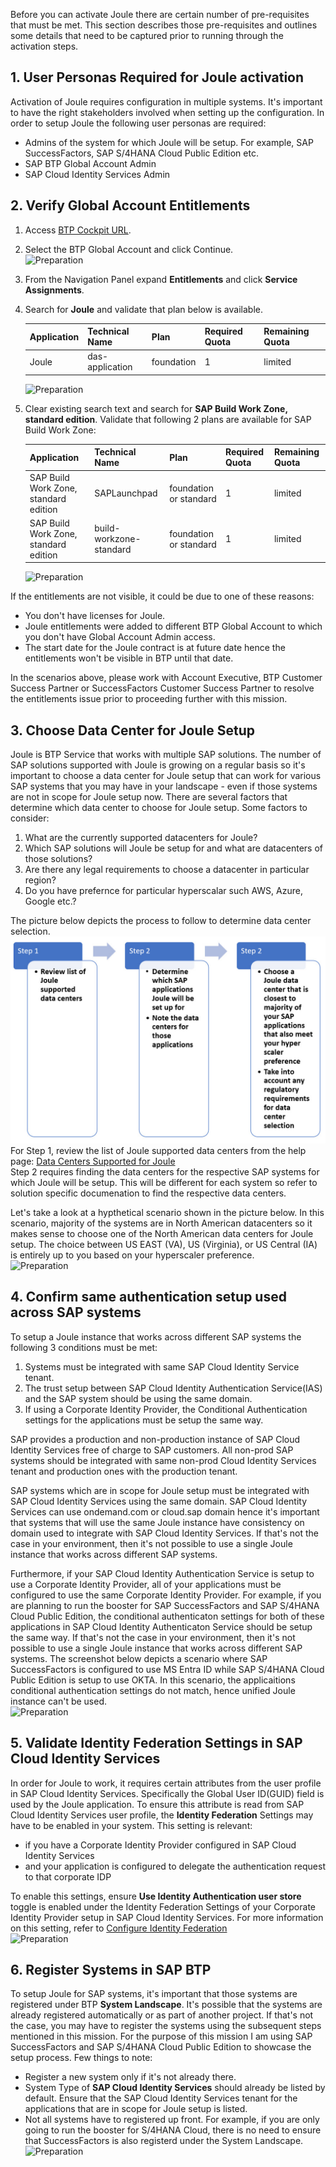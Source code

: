 Before you can activate Joule there are certain number of pre-requisites that must be met.  This section describes those pre-requisites and outlines some details that need to be captured prior to running through the activation steps.

## 1. User Personas Required for Joule activation

Activation of Joule requires configuration in multiple systems.  It's important to have the right stakeholders involved when setting up the configuration.  In order to setup Joule the following user personas are required:
* Admins of the system for which Joule will be setup.  For example, SAP SuccessFactors, SAP S/4HANA Cloud Public Edition etc.
* SAP BTP Global Account Admin
* SAP Cloud Identity Services Admin
  
## 2. Verify Global Account Entitlements

1. Access [BTP Cockpit URL](https://cockpit.btp.cloud.sap).
2. Select the BTP Global Account and click Continue.</br>
   ![Preparation](1.png)
3. From the Navigation Panel expand **Entitlements** and click **Service Assignments**.
4. Search for **Joule** and validate that plan below is available.
   
    | Application     | Technical Name | Plan        | Required Quota | Remaining Quota |
    | ----------- | ----------- | ----------- | -------------- | --------------- |
    | Joule      | das-application      | foundation       |     1            |          limited       |
  
    ![Preparation](2.jpg)

5. Clear existing search text and search for **SAP Build Work Zone, standard edition**.  Validate that following 2 plans are available for SAP Build Work Zone:

    | Application     | Technical Name | Plan        | Required Quota | Remaining Quota |
    | ----------- | ----------- | ----------- | -------------- | --------------- |
    | SAP Build Work Zone, standard edition   | SAPLaunchpad       | foundation or standard       |      1           |       limited          |
    | SAP Build Work Zone, standard edition      | build-workzone-standard      | foundation or standard      |     1            |          limited       |
  
     ![Preparation](3.jpg)  

If the entitlements are not visible, it could be due to one of these reasons:
  * You don't have licenses for Joule.
  * Joule entitlements were added to different BTP Global Account to which you don't have Global Account Admin access.
  * The start date for the Joule contract is at future date hence the entitlements won't be visible in BTP until that date.

  In the scenarios above, please work with Account Executive, BTP Customer Success Partner or SuccessFactors Customer Success Partner to resolve the entitlements issue prior to proceeding further with this mission.

## 3. Choose Data Center for Joule Setup

Joule is BTP Service that works with multiple SAP solutions.  The number of SAP solutions supported with Joule is growing on a regular basis so it's important to choose a data center for Joule setup that can work for various SAP systems that you may have in your landscape - even if those systems are not in scope for Joule setup now.  There are several factors that determine which data center to choose for Joule setup.  Some factors to consider:

1)  What are the currently supported datacenters for Joule?
2)  Which SAP solutions will Joule be setup for and what are datacenters of those solutions?
3)  Are there any legal requirements to choose a datacenter in particular region?
4)  Do you have prefernce for particular hyperscalar such AWS, Azure, Google etc.?

The picture below depicts the process to follow to determine data center selection.
 ![Preparation](4.jpg)
For Step 1, review the list of Joule supported data centers from the help page: [Data Centers Supported for Joule](https://help.sap.com/docs/joule/serviceguide/data-centers-supported-by-joule)</br>
Step 2 requires finding the data centers for the respective SAP systems for which Joule will be setup.  This will be different for each system so refer to solution specific documenation to find the respective data centers.</br>

Let's take a look at a hypthetical scenario shown in the picture below.  In this scenario, majority of the systems are in North American datacenters so it makes sense to choose one of the North American data centers for Joule setup.  The choice between US EAST (VA), US (Virginia), or US Central (IA) is entirely up to you based on your hyperscaler preference.</br>
 ![Preparation](5.jpg)

## 4. Confirm same authentication setup used across SAP systems

To setup a Joule instance that works across different SAP systems the following 3 conditions must be met:
   1) Systems must be integrated with same SAP Cloud Identity Service tenant.
   2) The trust setup between SAP Cloud Identity Authentication Service(IAS) and the SAP system should be using the same domain.
   3) If using a Corporate Identity Provider, the Conditional Authentication settings for the applications must be setup the same way.

SAP provides a production and non-production instance of SAP Cloud Identity Services free of charge to SAP customers.  All non-prod SAP systems should be integrated with same non-prod Cloud Identity Services tenant and production ones with the production tenant.

SAP systems which are in scope for Joule setup must be integrated with SAP Cloud Identity Services using the same domain.  SAP Cloud Identity Services can use ondemand.com or cloud.sap domain hence it's important that systems that will use the same Joule instance have consistency on domain used to integrate with SAP Cloud Identity Services.  If that's not the case in your environment, then it's not possible to use a single Joule instance that works across different SAP systems.

Furthermore, if your SAP Cloud Identity Authentication Service is setup to use a Corporate Identity Provider, all of your applications must be configured to use the same Corporate Identity Provider.  For example, if you are planning to run the booster for SAP SuccessFactors and SAP S/4HANA Cloud Public Edition, the conditional authenticaton settings for both of these applications in SAP Cloud Identity Authenticaton Service should be setup the same way.  If that's not the case in your environment, then it's not possible to use a single Joule instance that works across different SAP systems.  The screenshot below depicts a scenario where SAP SuccessFactors is configured to use MS Entra ID while SAP S/4HANA Cloud Public Edition is setup to use OKTA.  In this scenario, the applicaitions conditional authentication settings do not match, hence unified Joule instance can't be used.</br>
![Preparation](8.jpg)

## 5. Validate Identity Federation Settings in SAP Cloud Identity Services

In order for Joule to work, it requires certain attributes from the user profile in SAP Cloud Identity Services.  Specifically the Global User ID(GUID) field is used by the Joule application.  To ensure this attribute is read from SAP Cloud Identity Services user profile, the **Identity Federation** Settings may have to be enabled in your system.  This setting is relevant:
  * if you have a Corporate Identity Provider configured in SAP Cloud Identity Services
  * and your application is configured to delegate the authentication request to that corporate IDP

To enable this settings, ensure **Use Identity Authentication user store** toggle is enabled under the Identity Federation Settings of your Corporate Identity Provider setup in SAP Cloud Identity Services.  For more information on this setting, refer to [Configure Identity Federation](https://help.sap.com/docs/cloud-identity-services/cloud-identity-services/corp-idp-configure-identity-federation?version=Cloud&q=identity+Federation)</br>
![Preparation](9.jpg)

## 6. Register Systems in SAP BTP

To setup Joule for SAP systems, it's important that those systems are registered under BTP **System Landscape**.  It's possible that the systems are already registered automatically or as part of another project.  If that's not the case, you may have to register the systems using the subsequent steps mentioned in this mission.  For the purpose of this mission I am using SAP SuccessFactors and SAP S/4HANA Cloud Public Edition to showcase the setup process.  Few things to note:
  * Register a new system only if it's not already there.
  * System Type of **SAP Cloud Identity Services** should already be listed by default.  Ensure that the SAP Cloud Identity Services tenant for the applications that are in scope for Joule setup is listed.
  * Not all systems have to registered up front.  For example, if you are only going to run the booster for S/4HANA Cloud, there is no need to ensure that SuccessFactors is also registerd under the System Landscape.</br>
![Preparation](10.jpg)
